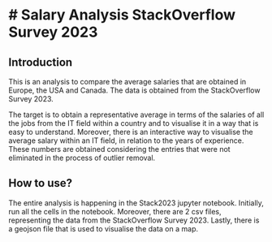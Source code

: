 # # Salary Analysis StackOverflow Survey 2023


## Introduction 

This is an analysis to compare the average salaries that are obtained in Europe, the USA and Canada. The data is obtained from the StackOverflow Survey 2023.

The target is to obtain a representative average in terms of the salaries of all the jobs from the IT field within a country and to visualise it in a way that is easy to understand. Moreover, there is an interactive way to visualise the average salary within an IT field, in relation to the years of experience. These numbers are obtained considering the entries that were not eliminated in the process of outlier removal. 

## How to use?

The entire analysis is happening in the Stack2023 jupyter notebook. Initially, run all the cells in the notebook. Moreover, there are 2 csv files, representing the data from the StackOverflow Survey 2023. Lastly, there is a geojson file that is used to visualise the data on a map.
